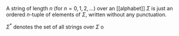 A string of length $n$ (for $n=0,1,2,...$) over an [[alphabet]] $\Sigma$ is just an ordered $n$-tuple of elements of $\Sigma$, written without any punctuation.

$\Sigma^{*}$ denotes the set of all strings over $\Sigma$ o